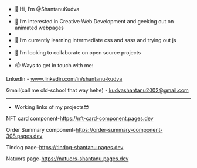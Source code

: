 - 👋 Hi, I’m @ShantanuKudva
- 
- 👀 I’m interested in Creative Web Development and geeking out on animated webpages 
- 
- 🌱 I’m currently learning Intermediate css and sass and trying out js 
-
- 💞️ I’m looking to collaborate on open source projects 
- 
- 📫 Ways to get in touch with me:

LnkedIn - www.linkedin.com/in/shantanu-kudva
 
Gmail(call me old-school that way hehe) - kudvashantanu2002@gmail.com

-------------------------------------------------------------------------------------------------------

- Working links of my projects😎

NFT card component-https://nft-card-component.pages.dev

Order Summary component-https://order-summary-component-308.pages.dev

Tindog page-https://tindog-shantanu.pages.dev

Natuors page-https://natuors-shantanu.pages.dev
<!---
ShantanuKudva/ShantanuKudva is a ✨ special ✨ repository because its `README.md` (this file) appears on your GitHub profile.
You can click the Preview link to take a look at your changes.
--->

